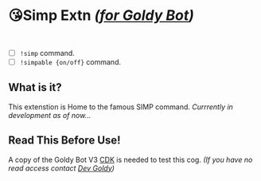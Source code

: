 # 😘Simp Extn *([for Goldy Bot](https://github.com/TGP-Projects/Goldy-Bot-V3))*

<br clear="left"/>

- [ ] ``!simp`` command.
- [ ] ``!simpable {on/off}`` command.

## What is it?
This extenstion is Home to the famous SIMP command. *Currrently in development as of now...*

## Read This Before Use!
A copy of the Goldy Bot V3 [CDK](https://github.com/TGP-Projects/Goldy-Bot-V3#readme) is needed to test this cog. *(If you have no read access contact [Dev Goldy](https://github.com/THEGOLDENPRO))*
